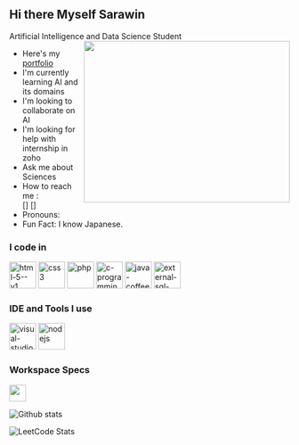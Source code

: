 ## Hi there  Myself Sarawin

Artificial Intelligence and Data Science Student
<img align="right" width="370" height="290" src="(https://github.com/user-attachments/assets/0982d87f-9dbc-4bab-9c0a-d51622255b88)
">
- Here's my [portfolio](https://sarawin.web.app/)
- I'm currently learning AI and its domains
- I'm looking to collaborate on AI
- I'm looking for help with internship in zoho
- Ask me about Sciences
- How to reach me :
  <br />[<img src="">] [<img src="">]
- Pronouns:
- Fun Fact: I know Japanese.


 ### I code in
  <img width="48" height="48" src="https://img.icons8.com/color/48/html-5--v1.png" alt="html-5--v1"/> <img width="48" height="48" src="https://img.icons8.com/color/48/css3.png" alt="css3"/> <img width="48" height="48" src="https://img.icons8.com/papercut/60/php.png" alt="php"/> <img width="48" height="48" src="https://img.icons8.com/color/48/c-programming.png" alt="c-programming"/> <img width="48" height="48" src="https://img.icons8.com/color/48/java-coffee-cup-logo--v1.png" alt="java-coffee-cup-logo--v1"/> <img width="48" height="48" src="https://img.icons8.com/external-soft-fill-juicy-fish/60/external-sql-coding-and-development-soft-fill-soft-fill-juicy-fish.png" alt="external-sql-coding-and-development-soft-fill-soft-fill-juicy-fish"/>
  

  ### IDE and Tools I use
  <img width="48" height="48" src="https://img.icons8.com/color/48/visual-studio-code-2019.png" alt="visual-studio-code-2019"/> <img width="48" height="48" src="https://img.icons8.com/color/48/nodejs.png" alt="nodejs"/>
  
  ### Workspace Specs
  <img height="30" src="https://img.shields.io/badge/NVIDIA-GTX1650-76B900?style=for-the-badge&logo=nvidia&logoColor=white"/> 


 
  ![Github stats](https://github-readme-activity-graph.vercel.app/graph?username=srksarawin&bg_color=000000&color=ffffff&line=00ff2a&point=ffffff&area=true&hide_border=true)

  ![LeetCode Stats](https://leetcard.jacoblin.cool/srksarawin?theme=dark&font=Anek%20Telugu&ext=activity)


  
  
